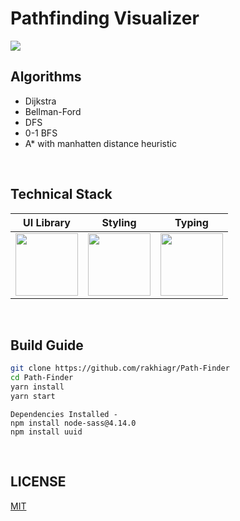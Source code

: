 # Pathfinding Visualizer

<img src="./images/visualizer.gif">

<br>

## Algorithms

- Dijkstra
- Bellman-Ford
- DFS
- 0-1 BFS
- A\* with manhatten distance heuristic

<br>

## Technical Stack

|                  UI Library                   |                   Styling                    |                    Typing                    |
| :-------------------------------------------: | :------------------------------------------: | :------------------------------------------: |
| <img src="./images/react.svg" height="100px"> | <img src="./images/sass.png" height="100px"> | <img src="./images/flow.jpg" height="100px"> |

<br>

## Build Guide

```bash
git clone https://github.com/rakhiagr/Path-Finder
cd Path-Finder
yarn install
yarn start
```

```
Dependencies Installed -
npm install node-sass@4.14.0
npm install uuid
```

<br>

## LICENSE

[MIT]('./LICENSE.md')
